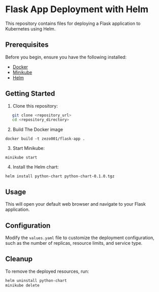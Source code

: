 # Flask App Deployment with Helm

This repository contains files for deploying a Flask application to Kubernetes using Helm.

## Prerequisites

Before you begin, ensure you have the following installed:

- [Docker](https://docs.docker.com/get-docker/)
- [Minikube](https://minikube.sigs.k8s.io/docs/start/)
- [Helm](https://helm.sh/docs/intro/install/)

## Getting Started

1. Clone this repository:

```bash
   git clone <repository_url>
   cd <repository_directory>
```

2. Build The Docker image

```
docker build -t zezo001/flask-app .
```

3. Start Minikube:

```
minikube start
```

4. Install the Helm chart:

```
helm install python-chart python-chart-0.1.0.tgz
```

## **Usage**

This will open your default web browser and navigate to your Flask application.

## **Configuration**

Modify the `values.yaml` file to customize the deployment configuration, such as the number of replicas, resource limits, and service type.

## **Cleanup**

To remove the deployed resources, run:
```bash
helm uninstall python-chart
minikube delete
```







